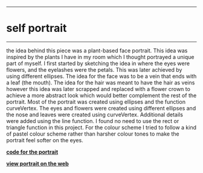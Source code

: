 ___
# self portrait
___


the idea behind this piece was a plant-based face portrait. This idea was inspired by the plants I have in my room which I thought portrayed a unique part of myself. I first started by sketching the idea in where the eyes were flowers, and the eyelashes were the petals. This was later achieved by using different ellipses. The idea for the face was to be a vein that ends with a leaf (the mouth). The idea for the hair was meant to have the hair as veins however this idea was later scrapped and replaced with a flower crown to achieve a more abstract look which would better complement the rest of the portrait. Most of the portrait was created using ellipses and the function curveVertex. The eyes and flowers were created using different ellipses and the nose and leaves were created using curveVertex. Additional details were added using the line function. I found no need to use the rect or triangle function in this project. For the colour scheme I tried to follow a kind of pastel colour scheme rather than harsher colour tones to make the portrait feel softer on the eyes.


__[code for the portrait](https://editor.p5js.org/daniaezz/sketches/KZc_kQgEB)__


__[view portrait on the web](https://editor.p5js.org/daniaezz/full/KZc_kQgEB)__
